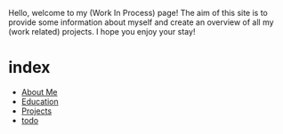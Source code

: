 Hello, welcome to my (Work In Process) page! The aim of this site is to provide some information about myself and create an overview of all my (work related) projects. I hope you enjoy your stay!

# index

- [About Me](about.md)
- [Education](education/education.md)
- [Projects](projects.md)
- [todo](todo.md)
